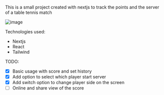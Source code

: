 This is a small project created with nextjs to track the points and the server of a table tennis match

![image](https://github.com/paulori22/table-tennis-score/assets/20663434/d04364a8-083a-4d07-bcdf-83034ae66542)

Technologies used:

- Nextjs
- React
- Tailwind

TODO:

- [x] Basic usage with score and set history
- [x] Add option to select which player start server
- [x] Add switch option to change player side on the screen
- [ ] Online and share view of the score
